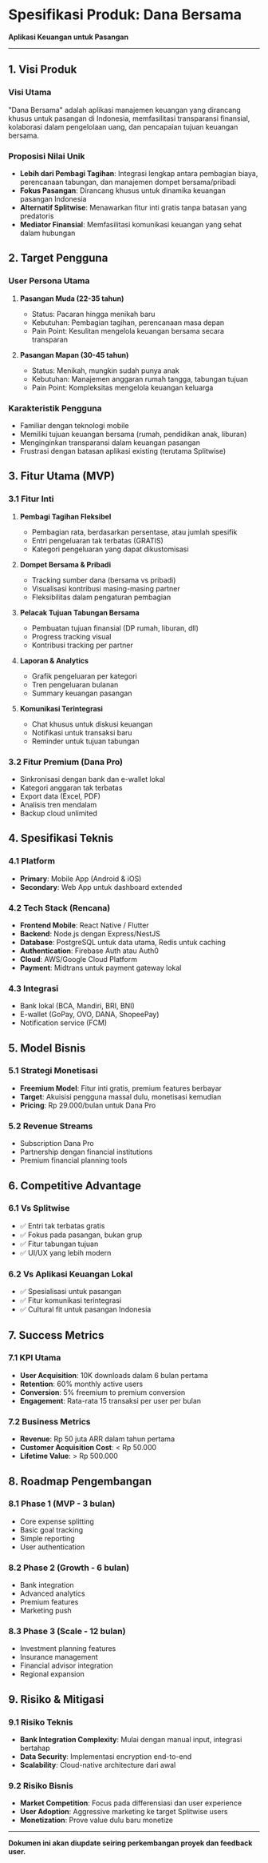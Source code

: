 # **Spesifikasi Produk: Dana Bersama**
**Aplikasi Keuangan untuk Pasangan**

---

## 1. Visi Produk

### Visi Utama
"Dana Bersama" adalah aplikasi manajemen keuangan yang dirancang khusus untuk pasangan di Indonesia, memfasilitasi transparansi finansial, kolaborasi dalam pengelolaan uang, dan pencapaian tujuan keuangan bersama.

### Proposisi Nilai Unik
- **Lebih dari Pembagi Tagihan**: Integrasi lengkap antara pembagian biaya, perencanaan tabungan, dan manajemen dompet bersama/pribadi
- **Fokus Pasangan**: Dirancang khusus untuk dinamika keuangan pasangan Indonesia
- **Alternatif Splitwise**: Menawarkan fitur inti gratis tanpa batasan yang predatoris
- **Mediator Finansial**: Memfasilitasi komunikasi keuangan yang sehat dalam hubungan

## 2. Target Pengguna

### User Persona Utama
1. **Pasangan Muda (22-35 tahun)**
   - Status: Pacaran hingga menikah baru
   - Kebutuhan: Pembagian tagihan, perencanaan masa depan
   - Pain Point: Kesulitan mengelola keuangan bersama secara transparan

2. **Pasangan Mapan (30-45 tahun)**
   - Status: Menikah, mungkin sudah punya anak
   - Kebutuhan: Manajemen anggaran rumah tangga, tabungan tujuan
   - Pain Point: Kompleksitas mengelola keuangan keluarga

### Karakteristik Pengguna
- Familiar dengan teknologi mobile
- Memiliki tujuan keuangan bersama (rumah, pendidikan anak, liburan)
- Menginginkan transparansi dalam keuangan pasangan
- Frustrasi dengan batasan aplikasi existing (terutama Splitwise)

## 3. Fitur Utama (MVP)

### 3.1 Fitur Inti
1. **Pembagi Tagihan Fleksibel**
   - Pembagian rata, berdasarkan persentase, atau jumlah spesifik
   - Entri pengeluaran tak terbatas (GRATIS)
   - Kategori pengeluaran yang dapat dikustomisasi

2. **Dompet Bersama & Pribadi**
   - Tracking sumber dana (bersama vs pribadi)
   - Visualisasi kontribusi masing-masing partner
   - Fleksibilitas dalam pengaturan pembagian

3. **Pelacak Tujuan Tabungan Bersama**
   - Pembuatan tujuan finansial (DP rumah, liburan, dll)
   - Progress tracking visual
   - Kontribusi tracking per partner

4. **Laporan & Analytics**
   - Grafik pengeluaran per kategori
   - Tren pengeluaran bulanan
   - Summary keuangan pasangan

5. **Komunikasi Terintegrasi**
   - Chat khusus untuk diskusi keuangan
   - Notifikasi untuk transaksi baru
   - Reminder untuk tujuan tabungan

### 3.2 Fitur Premium (Dana Pro)
- Sinkronisasi dengan bank dan e-wallet lokal
- Kategori anggaran tak terbatas
- Export data (Excel, PDF)
- Analisis tren mendalam
- Backup cloud unlimited

## 4. Spesifikasi Teknis

### 4.1 Platform
- **Primary**: Mobile App (Android & iOS)
- **Secondary**: Web App untuk dashboard extended

### 4.2 Tech Stack (Rencana)
- **Frontend Mobile**: React Native / Flutter
- **Backend**: Node.js dengan Express/NestJS
- **Database**: PostgreSQL untuk data utama, Redis untuk caching
- **Authentication**: Firebase Auth atau Auth0
- **Cloud**: AWS/Google Cloud Platform
- **Payment**: Midtrans untuk payment gateway lokal

### 4.3 Integrasi
- Bank lokal (BCA, Mandiri, BRI, BNI)
- E-wallet (GoPay, OVO, DANA, ShopeePay)
- Notification service (FCM)

## 5. Model Bisnis

### 5.1 Strategi Monetisasi
- **Freemium Model**: Fitur inti gratis, premium features berbayar
- **Target**: Akuisisi pengguna massal dulu, monetisasi kemudian
- **Pricing**: Rp 29.000/bulan untuk Dana Pro

### 5.2 Revenue Streams
- Subscription Dana Pro
- Partnership dengan financial institutions
- Premium financial planning tools

## 6. Competitive Advantage

### 6.1 Vs Splitwise
- ✅ Entri tak terbatas gratis
- ✅ Fokus pada pasangan, bukan grup
- ✅ Fitur tabungan tujuan
- ✅ UI/UX yang lebih modern

### 6.2 Vs Aplikasi Keuangan Lokal
- ✅ Spesialisasi untuk pasangan
- ✅ Fitur komunikasi terintegrasi
- ✅ Cultural fit untuk pasangan Indonesia

## 7. Success Metrics

### 7.1 KPI Utama
- **User Acquisition**: 10K downloads dalam 6 bulan pertama
- **Retention**: 60% monthly active users
- **Conversion**: 5% freemium to premium conversion
- **Engagement**: Rata-rata 15 transaksi per user per bulan

### 7.2 Business Metrics
- **Revenue**: Rp 50 juta ARR dalam tahun pertama
- **Customer Acquisition Cost**: < Rp 50.000
- **Lifetime Value**: > Rp 500.000

## 8. Roadmap Pengembangan

### 8.1 Phase 1 (MVP - 3 bulan)
- Core expense splitting
- Basic goal tracking
- Simple reporting
- User authentication

### 8.2 Phase 2 (Growth - 6 bulan)
- Bank integration
- Advanced analytics
- Premium features
- Marketing push

### 8.3 Phase 3 (Scale - 12 bulan)
- Investment planning features
- Insurance management
- Financial advisor integration
- Regional expansion

## 9. Risiko & Mitigasi

### 9.1 Risiko Teknis
- **Bank Integration Complexity**: Mulai dengan manual input, integrasi bertahap
- **Data Security**: Implementasi encryption end-to-end
- **Scalability**: Cloud-native architecture dari awal

### 9.2 Risiko Bisnis
- **Market Competition**: Focus pada differensiasi dan user experience
- **User Adoption**: Aggressive marketing ke target Splitwise users
- **Monetization**: Prove value dulu baru monetize

---

**Dokumen ini akan diupdate seiring perkembangan proyek dan feedback user.**